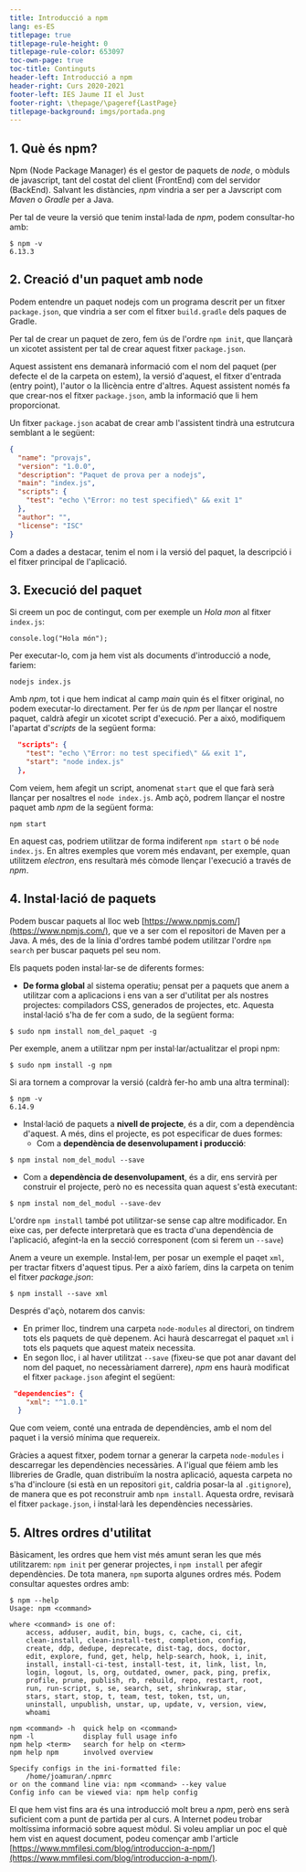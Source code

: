 ```yaml
---
title: Introducció a npm
lang: es-ES
titlepage: true
titlepage-rule-height: 0
titlepage-rule-color: 653097
toc-own-page: true
toc-title: Continguts
header-left: Introducció a npm
header-right: Curs 2020-2021
footer-left: IES Jaume II el Just
footer-right: \thepage/\pageref{LastPage}
titlepage-background: imgs/portada.png
---
```


## 1. Què és npm?

Npm (Node Package Manager) és el gestor de paquets de *node*, o mòduls de javascript, tant del costat del client (FrontEnd) com del servidor (BackEnd). Salvant les distàncies, *npm* vindria a ser per a Javscript com *Maven* o *Gradle* per a Java.

Per tal de veure la versió que tenim instal·lada de *npm*, podem consultar-ho amb:

```console
$ npm -v
6.13.3
```

## 2. Creació d'un paquet amb node

Podem entendre un paquet nodejs com un programa descrit per un fitxer `package.json`, que vindria a ser com el fitxer `build.gradle` dels paques de Gradle.

Per tal de crear un paquet de zero, fem ús de l'ordre `npm init`, que llançarà un xicotet assistent per tal de crear aquest fitxer `package.json`.

Aquest assistent ens demanarà informació com el nom del paquet (per defecte el de la carpeta on estem), la versió d'aquest, el fitxer d'entrada (entry point), l'autor o la llicència entre d'altres. Aquest assistent només fa que crear-nos el fitxer `package.json`, amb la informació que li hem proporcionat.

Un fitxer `package.json` acabat de crear amb l'assistent tindrà una estrutcura semblant a le següent:

```json
{
  "name": "provajs",
  "version": "1.0.0",
  "description": "Paquet de prova per a nodejs",
  "main": "index.js",
  "scripts": {
    "test": "echo \"Error: no test specified\" && exit 1"
  },
  "author": "",
  "license": "ISC"
}
```

Com a dades a destacar, tenim el nom i la versió del paquet, la descripció i el fitxer principal de l'aplicació.

## 3. Execució del paquet

Si creem un poc de contingut, com per exemple un *Hola mon* al fitxer `index.js`:

```
console.log("Hola món");
```

Per executar-lo, com ja hem vist als documents d'introducció a node, fariem:

```
nodejs index.js
```

Amb *npm*, tot i que hem indicat al camp *main* quin és el fitxer original, no podem executar-lo directament. Per fer ús de *npm* per llançar el nostre paquet, caldrà afegir un xicotet script d'execució. Per a aixó, modifiquem l'apartat d'*scripts*  de la següent forma:

```json
  "scripts": {
    "test": "echo \"Error: no test specified\" && exit 1",
    "start": "node index.js"
  },
```

Com veiem, hem afegit un script, anomenat `start` que el que farà serà llançar per nosaltres el `node index.js`. Amb açò, podrem llançar el nostre paquet amb *npm* de la següent forma:

```
npm start
```

En aquest cas, podriem utilitzar de forma indiferent `npm start` o bé `node index.js`. En altres exemples que vorem més endavant, per exemple, quan utilitzem *electron*, ens resultarà més còmode llençar l'execució a través de *npm*.

## 4. Instal·lació de paquets

Podem buscar paquets al lloc web [https://www.npmjs.com/](https://www.npmjs.com/), que ve a ser com el repositori de Maven per a Java. A més, des de la línia d'ordres també podem utilitzar l'ordre `npm search` per buscar paquets pel seu nom.

Els paquets poden instal·lar-se de diferents formes:

* **De forma global** al sistema operatiu; pensat per a paquets que anem a utilitzar com a aplicacions i ens van a ser d'utilitat per als nostres projectes: compiladors CSS, generados de projectes, etc. Aquesta instal·lació s'ha de fer com a sudo, de la següent forma:

```console
$ sudo npm install nom_del_paquet -g
```

Per exemple, anem a utilitzar npm per instal·lar/actualitzar el propi npm:

```
$ sudo npm install -g npm
```

Si ara tornem a comprovar la versió (caldrà fer-ho amb una altra terminal):

```
$ npm -v
6.14.9
```

* Instal·lació de paquets a **nivell de projecte**, és a dir, com a dependència d'aquest. A més, dins el projecte, es pot especificar de dues formes:
  * Com a **dependència de desenvolupament i producció**:

```
$ npm instal nom_del_modul --save
```

  * Com a **dependència de desenvolupament**, és a dir, ens servirà per construir el projecte, però no es necessita quan aquest s'està executant:

```
$ npm instal nom_del_modul --save-dev
```

L'ordre `npm install` també pot utilitzar-se sense cap altre modificador. En eixe cas, per defecte interpretarà que es tracta d'una dependència de l'aplicació, afegint-la en la secció corresponent (com si ferem un `--save`)

Anem a veure un exemple. Instal·lem, per posar un exemple el paqet `xml`, per tractar fitxers d'aquest tipus. Per a això faríem, dins la carpeta on tenim el fitxer *package.json*:

```
$ npm install --save xml
```

Després d'açò, notarem dos canvis:

* En primer lloc, tindrem una carpeta `node-modules` al directori, on tindrem tots els paquets de què depenem. Aci haurà descarregat el paquet `xml` i tots els paquets que aquest mateix necessita.
* En segon lloc, i al haver utilitzat `--save` (fixeu-se que pot anar davant del nom del paquet, no necessàriament darrere), *npm* ens haurà modificat el fitxer `package.json` afegint el següent:

```json
 "dependencies": {
    "xml": "^1.0.1"
  }
```

Que com veiem, conté una entrada de dependències, amb el nom del paquet i la versió mínima que requereix.

Gràcies a aquest fitxer, podem tornar a generar la carpeta `node-modules` i descarregar les dependències necessàries. A l'igual que féiem amb les llibreries de Gradle, quan distribuïm la nostra aplicació, aquesta carpeta no s'ha d'incloure (si està en un repositori `git`, caldria posar-la al `.gitignore`), de manera que es pot reconstruir amb `npm install`. Aquesta ordre, revisarà el fitxer `package.json`, i instal·larà les dependències necessàries.

## 5. Altres ordres d'utilitat

Bàsicament, les ordres que hem vist més amunt seran les que més utilitzarem: `npm init` per generar projectes, i `npm install` per afegir dependències. De tota manera, `npm` suporta algunes ordres més. Podem consultar aquestes ordres amb:

```console
$ npm --help
Usage: npm <command>

where <command> is one of:
    access, adduser, audit, bin, bugs, c, cache, ci, cit,
    clean-install, clean-install-test, completion, config,
    create, ddp, dedupe, deprecate, dist-tag, docs, doctor,
    edit, explore, fund, get, help, help-search, hook, i, init,
    install, install-ci-test, install-test, it, link, list, ln,
    login, logout, ls, org, outdated, owner, pack, ping, prefix,
    profile, prune, publish, rb, rebuild, repo, restart, root,
    run, run-script, s, se, search, set, shrinkwrap, star,
    stars, start, stop, t, team, test, token, tst, un,
    uninstall, unpublish, unstar, up, update, v, version, view,
    whoami

npm <command> -h  quick help on <command>
npm -l            display full usage info
npm help <term>   search for help on <term>
npm help npm      involved overview

Specify configs in the ini-formatted file:
    /home/joamuran/.npmrc
or on the command line via: npm <command> --key value
Config info can be viewed via: npm help config

```

El que hem vist fins ara és una introducció molt breu a *npm*, però ens serà suficient com a punt de partida per al curs. A Internet podeu trobar moltíssima informació sobre aquest mòdul. Si voleu ampliar un poc el què hem vist en aquest document, podeu començar amb l'article [https://www.mmfilesi.com/blog/introduccion-a-npm/](https://www.mmfilesi.com/blog/introduccion-a-npm/).